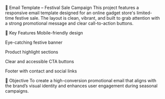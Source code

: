 📩 Email Template – Festival Sale Campaign
This project features a responsive email template designed for an online gadget store's limited-time festive sale. The layout is clean, vibrant, and built to grab attention with a strong promotional message and clear call-to-action buttons.

🔧 Key Features
Mobile-friendly design

Eye-catching festive banner

Product highlight sections

Clear and accessible CTA buttons

Footer with contact and social links

🎯 Objective
To create a high-conversion promotional email that aligns with the brand’s visual identity and enhances user engagement during seasonal campaigns.

